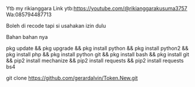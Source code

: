 
Ytb my rikianggara 
Link ytb:https://youtube.com/@rikianggarakusuma3757
Wa:085794487713

Boleh di recode tapi si usahakan izin dulu

Bahan bahan nya 


 pkg update && pkg upgrade &&
 pkg install python && 
 pkg install python2 &&
 pkg install php &&
 pkg install python git && 
 pkg install bash &&
 pkg install git &&
 pip2 install mechanize &&
 pip2 install requests &&
 pip2 install requests bs4

 git clone https://github.com/gerardalvin/Token.New.git
   
